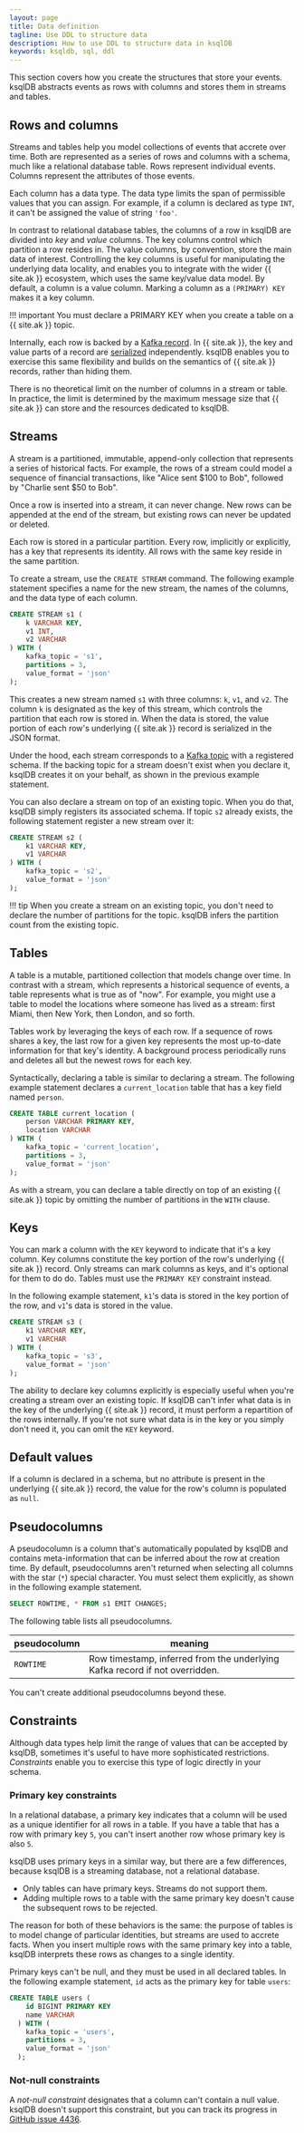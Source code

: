 ```yaml
---
layout: page
title: Data definition
tagline: Use DDL to structure data 
description: How to use DDL to structure data in ksqlDB
keywords: ksqldb, sql, ddl
---
```


This section covers how you create the structures that store your events.
ksqlDB abstracts events as rows with columns and stores them in streams
and tables.

## Rows and columns

Streams and tables help you model collections of events that accrete over time.
Both are represented as a series of rows and columns with a schema, much like a
relational database table. Rows represent individual events. Columns represent
the attributes of those events.

Each column has a data type. The data type limits the span of permissible values
that you can assign. For example, if a column is declared as type `INT`, it can't
be assigned the value of string `'foo'`.

In contrast to relational database tables, the columns of a row in ksqlDB are
divided into _key_ and _value_ columns. The key columns control which partition
a row resides in. The value columns, by convention, store the main data of
interest. Controlling the key columns is useful for manipulating the underlying
data locality, and enables you to integrate with the wider {{ site.ak }}
ecosystem, which uses the same key/value data model. By default, a column is a
value column. Marking a column as a `(PRIMARY) KEY` makes it a key column.

!!! important
    You must declare a PRIMARY KEY when you create a table on a {{ site.ak }}
    topic.

Internally, each row is backed by a [Kafka record](../../../overview/apache-kafka-primer/#records).
In {{ site.ak }}, the key and value parts of a record are
[serialized](../../../overview/apache-kafka-primer/#serializers) independently.
ksqlDB enables you to exercise this same flexibility and builds on the semantics
of {{ site.ak }} records, rather than hiding them.

There is no theoretical limit on the number of columns in a stream or table.
In practice, the limit is determined by the maximum message size that {{ site.ak }}
can store and the resources dedicated to ksqlDB.

## Streams

A stream is a partitioned, immutable, append-only collection that represents a
series of historical facts. For example, the rows of a stream could model a
sequence of financial transactions, like "Alice sent $100 to Bob", followed by
"Charlie sent $50 to Bob".

Once a row is inserted into a stream, it can never change. New rows can be
appended at the end of the stream, but existing rows can never be updated or
deleted.

Each row is stored in a particular partition. Every row, implicitly or explicitly,
has a key that represents its identity. All rows with the same key reside in the
same partition.

To create a stream, use the `CREATE STREAM` command. The following example
statement specifies a name for the new stream, the names of the columns, and
the data type of each column.

```sql
CREATE STREAM s1 (
    k VARCHAR KEY,
    v1 INT,
    v2 VARCHAR
) WITH (
    kafka_topic = 's1',
    partitions = 3,
    value_format = 'json'
);
```

This creates a new stream named `s1` with three columns: `k`, `v1`, and `v2`.
The column `k` is designated as the key of this stream, which controls the
partition that each row is stored in. When the data is stored, the value
portion of each row's underlying {{ site.ak }} record is serialized in the
JSON format.

Under the hood, each stream corresponds to a [Kafka topic](../../../overview/apache-kafka-primer/#topics)
with a registered schema. If the backing topic for a stream doesn't exist when
you declare it, ksqlDB creates it on your behalf, as shown in the previous
example statement.

You can also declare a stream on top of an existing topic. When you do that,
ksqlDB simply registers its associated schema. If topic `s2` already exists,
the following statement register a new stream over it:

```sql
CREATE STREAM s2 (
    k1 VARCHAR KEY,
    v1 VARCHAR
) WITH (
    kafka_topic = 's2',
    value_format = 'json'
);
```

!!! tip
    When you create a stream on an existing topic, you don't need to declare
    the number of partitions for the topic. ksqlDB infers the partition count
    from the existing topic.

## Tables

A table is a mutable, partitioned collection that models change over time. In
contrast with a stream, which represents a historical sequence of events, a
table represents what is true as of "now". For example, you might use a table
to model the locations where someone has lived as a stream: first Miami, then
New York, then London, and so forth.

Tables work by leveraging the keys of each row. If a sequence of rows shares a
key, the last row for a given key represents the most up-to-date information
for that key's identity. A background process periodically runs and deletes all
but the newest rows for each key.

Syntactically, declaring a table is similar to declaring a stream. The following
example statement declares a `current_location` table that has a key field 
named `person`.

```sql
CREATE TABLE current_location (
    person VARCHAR PRIMARY KEY,
    location VARCHAR
) WITH (
    kafka_topic = 'current_location',
    partitions = 3,
    value_format = 'json'
);
```

As with a stream, you can declare a table directly on top of an existing
{{ site.ak }} topic by omitting the number of partitions in the `WITH` clause.

## Keys

You can mark a column with the `KEY` keyword to indicate that it's a key
column. Key columns constitute the key portion of the row's underlying
{{ site.ak }} record. Only streams can mark columns as keys, and it's optional
for them to do do. Tables must use the `PRIMARY KEY` constraint instead.

In the following example statement, `k1`'s data is stored in the key portion of
the row, and `v1`'s data is stored in the value.

```sql
CREATE STREAM s3 (
    k1 VARCHAR KEY,
    v1 VARCHAR
) WITH (
    kafka_topic = 's3',
    value_format = 'json'
);
```

The ability to declare key columns explicitly is especially useful when you're
creating a stream over an existing topic. If ksqlDB can't infer what data is in
the key of the underlying {{ site.ak }} record, it must perform a repartition
of the rows internally. If you're not sure what data is in the key or you simply
don't need it, you can omit the `KEY` keyword.

## Default values

If a column is declared in a schema, but no attribute is present in the
underlying {{ site.ak }} record, the value for the row's column is populated as
`null`.

## Pseudocolumns

A pseudocolumn is a column that's automatically populated by ksqlDB and contains
meta-information that can be inferred about the row at creation time. By default,
pseudocolumns aren't returned when selecting all columns with the star (`*`)
special character. You must select them explicitly, as shown in the following
example statement.

```sql
SELECT ROWTIME, * FROM s1 EMIT CHANGES;
```

The following table lists all pseudocolumns.

| pseudocolumn | meaning                        |
|--------------|--------------------------------|
| `ROWTIME`    | Row timestamp, inferred from the underlying Kafka record if not overridden. |

You can't create additional pseudocolumns beyond these.

## Constraints

Although data types help limit the range of values that can be accepted by
ksqlDB, sometimes it's useful to have more sophisticated restrictions.
_Constraints_ enable you to exercise this type of logic directly in your schema.

### Primary key constraints

In a relational database, a primary key indicates that a column will be used as
a unique identifier for all rows in a table. If you have a table that has a row
with primary key `5`, you can't insert another row whose primary key is also `5`.

ksqlDB uses primary keys in a similar way, but there are a few differences,
because ksqlDB is a streaming database, not a relational database.

- Only tables can have primary keys. Streams do not support them.
- Adding multiple rows to a table with the same primary key doesn't cause the
  subsequent rows to be rejected.
  
The reason for both of these behaviors is the same: the purpose of tables is to
model change of particular identities, but streams are used to accrete facts.
When you insert multiple rows with the same primary key into a table, ksqlDB
interprets these rows as changes to a single identity.

Primary keys can't be null, and they must be used in all declared tables. In
the following example statement, `id` acts as the primary key for table `users`:

```sql
CREATE TABLE users (
    id BIGINT PRIMARY KEY
    name VARCHAR
  ) WITH (
    kafka_topic = 'users',
    partitions = 3,
    value_format = 'json'
  );
```

### Not-null constraints

A _not-null constraint_ designates that a column can't contain a null value.
ksqlDB doesn't support this constraint, but you can track its progress in
[GitHub issue 4436](https://github.com/confluentinc/ksql/issues/4436).